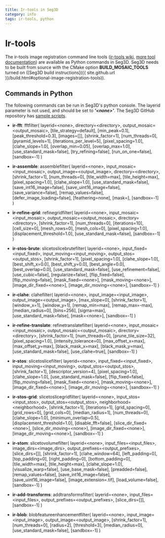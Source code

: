 ```yaml
---
title: Ir-tools in Seg3D
category: info
tags: ir-tools, python
---
```


# Ir-tools

The ir-tools image registration command line tools ([ir-tools wiki](http://medimagingwiki.sci.utah.edu/wiki/Ir-tools), [more tool documentation](http://www.sci.utah.edu/~bgrimm/iris/docs/tools.html)) are available as Python commands in Seg3D. Seg3D needs to be built from source with the CMake option **BUILD_MOSAIC_TOOLS** turned on ([Seg3D build instructions]({{ site.github.url }}/build.html#optional-image-registration-tools)).

## Commands in Python

The following commands can be run in Seg3D's python console. The layerid parameter is not used, and should be set to ***\'\<none\>\'***. The Seg3D GitHub repository has [sample scripts](https://github.com/SCIInstitute/Seg3D/tree/master/scripts).

* **ir-fft**: fftfilter( layerid=\<none\>, directory=\<directory\>, output_mosaic=\<output_mosaic\>, [tile_strategy=default], [min_peak=0.1], [peak_threshold=0.3], [images=[]], [shrink_factor=1], [num_threads=0], [pyramid_levels=1], [iterations_per_level=5], [pixel_spacing=1.0], [clahe_slope=1.0], [overlap_min=0.05], [overlap_max=1.0], [use_standard_mask=false], [try_refining=false], [run_on_one=false], [sandbox=-1] )

* **ir-assemble**: assemblefilter( layerid=\<none\>, input_mosaic=\<input_mosaic\>, output_image=\<output_image\>, directory=\<directory\>, [shrink_factor=1], [num_threads=0], [tile_width=max], [tile_height=max], [pixel_spacing=1.0], [clahe_slope=1.0], [use_standard_mask=false], [save_int16_image=false], [save_uint16_image=false], [save_variance=false], [remap_values=false], [defer_image_loading=false], [feathering=none], [mask=<none>], [sandbox=-1] )

* **ir-refine-grid**: refinegridfilter( layerid=\<none\>, input_mosaic=\<input_mosaic\>, output_mosaic=\<output_mosaic\>, directory=\<directory\>, [shrink_factor=1], [num_threads=0], [iterations=10], [cell_size=0], [mesh_rows=0], [mesh_cols=0], [pixel_spacing=1.0], [displacement_threshold=1.0], [use_standard_mask=false], [sandbox=-1] )

* **ir-stos-brute**: slicetoslicebrutefilter( layerid=\<none\>, input_fixed=\<input_fixed\>, input_moving=\<input_moving\>, output_stos=\<output_stos\>, [shrink_factor=1], [pixel_spacing=1.0], [clahe_slope=1.0], [best_shift_x=0.0], [best_shift_y=0.0], [best_angle=0.0], [best_overlap=0.0], [use_standard_mask=false], [use_refinement=false], [use_cubic=false], [regularize=false], [flip_fixed=false], [flip_moving=false], [mask_fixed=\<none\>], [mask_moving=\<none\>], [image_dir_fixed=\<none\>], [image_dir_moving=\<none\>], [sandbox=-1] )

* **ir-clahe**: clahefilter( layerid=\<none\>, input_image=\<input_image\>, output_image=\<output_image\>, [max_slope=0], [shrink_factor=1], [window_x=1], [window_y=1], [remap_min=max], [remap_max=-max], [median_radius=0], [bins=256], [sigma=max], [use_standard_mask=false], [mask=\<none\>], [sandbox=-1] )

* **ir-refine-translate**: refinetranslatefilter( layerid=\<none\>, input_mosaic=\<input_mosaic\>, output_mosaic=\<output_mosaic\>, directory=\<directory\>, [shrink_factor=1], [num_threads=0], [prune_tile_size=32], [pixel_spacing=1.0], [intensity_tolerance=0], [max_offset_x=max], [max_offset_y=max], [black_mask_x=max], [black_mask_y=max], [use_standard_mask=false], [use_clahe=true], [sandbox=-1] )

* **ir-stos**: slicetoslicefilter( layerid=\<none\>, input_fixed=\<input_fixed\>, input_moving=\<input_moving\>, output_stos=\<output_stos\>, [shrink_factor=1], [descriptor_version=4], [pixel_spacing=1.0], [clahe_slope=1.0], [use_standard_mask=false], [flip_fixed=false], [flip_moving=false], [mask_fixed=\<none\>], [mask_moving=\<none\>], [image_dir_fixed=\<none\>], [image_dir_moving=\<none\>], [sandbox=-1] )

* **ir-stos-grid**: slicetoslicegridfilter( layerid=\<none\>, input_stos=\<input_stos\>, output_stos=\<output_stos\>, neighborhood=\<neighborhood\>, [shrink_factor=1], [iterations=1], [grid_spacing=0], [grid_rows=0], [grid_cols=0], [median_radius=1], [num_threads=0], [clahe_slope=1.0], [minimum_overlap=0.5], [displacement_threshold=1.0], [disable_fft=false], [slice_dir_fixed=\<none\>], [slice_dir_moving=\<none\>], [image_dir_fixed=\<none\>], [image_dir_moving=\<none\>], [sandbox=-1] )

* **ir-stom**: slicetovolumefilter( layerid=\<none\>, input_files=\<input_files\>, image_dirs=\<image_dirs\>, output_prefixes=\<output_prefixes\>, [slice_dirs=[]], [shrink_factor=1], [clahe_window=64], [left_padding=0], [top_padding=0], [right_padding=0], [bottom_padding=0], [tile_width=max], [tile_height=max], [clahe_slope=1.0], [visualize_warp=false], [use_base_mask=false], [preadded=false], [remap_values=false], [save_int16_image=false], [save_uint16_image=false], [image_extension=.tif], [load_volume=false], [sandbox=-1] )

* **ir-add-transforms**: addtransformsfilter( layerid=\<none\>, input_files=\<input_files\>, output_prefixes=\<output_prefixes\>, [slice_dirs=[]], [sandbox=-1] )

* **ir-blob**: blobfeatureenhancementfilter( layerid=\<none\>, input_image=\<input_image\>, output_image=\<output_image\>, [shrink_factor=1], [num_threads=0], [radius=2], [threshold=3], [median_radius=0], [use_standard_mask=false], [sandbox=-1] )
